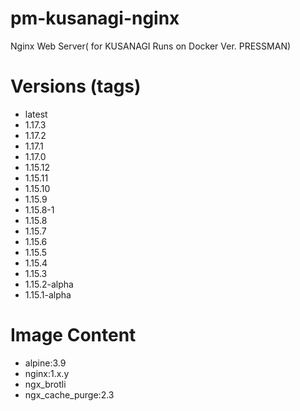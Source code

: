 # pm-kusanagi-nginx

Nginx Web Server( for KUSANAGI Runs on Docker Ver. PRESSMAN)

# Versions (tags)

- latest
- 1.17.3
- 1.17.2
- 1.17.1
- 1.17.0
- 1.15.12
- 1.15.11
- 1.15.10
- 1.15.9
- 1.15.8-1
- 1.15.8
- 1.15.7
- 1.15.6
- 1.15.5
- 1.15.4
- 1.15.3
- 1.15.2-alpha
- 1.15.1-alpha

# Image Content

- alpine:3.9
- nginx:1.x.y
- ngx_brotli
- ngx_cache_purge:2.3
